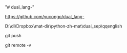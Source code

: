 "# dual_lang-" 

https://github.com/yucongo/dual_lang-

D:\dl\Dropbox\mat-dir\python-zh-mat\dual_sep\qqenglish

git push

git remote -v
